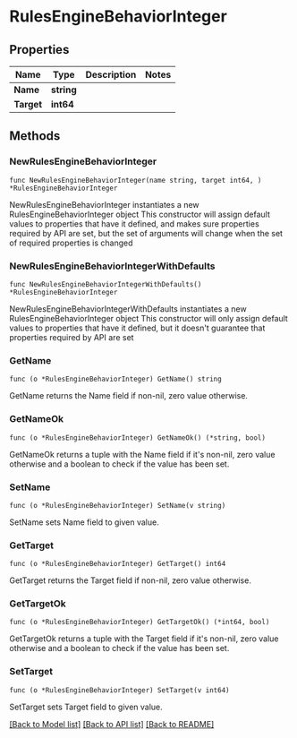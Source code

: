 # RulesEngineBehaviorInteger

## Properties

Name | Type | Description | Notes
------------ | ------------- | ------------- | -------------
**Name** | **string** |  | 
**Target** | **int64** |  | 

## Methods

### NewRulesEngineBehaviorInteger

`func NewRulesEngineBehaviorInteger(name string, target int64, ) *RulesEngineBehaviorInteger`

NewRulesEngineBehaviorInteger instantiates a new RulesEngineBehaviorInteger object
This constructor will assign default values to properties that have it defined,
and makes sure properties required by API are set, but the set of arguments
will change when the set of required properties is changed

### NewRulesEngineBehaviorIntegerWithDefaults

`func NewRulesEngineBehaviorIntegerWithDefaults() *RulesEngineBehaviorInteger`

NewRulesEngineBehaviorIntegerWithDefaults instantiates a new RulesEngineBehaviorInteger object
This constructor will only assign default values to properties that have it defined,
but it doesn't guarantee that properties required by API are set

### GetName

`func (o *RulesEngineBehaviorInteger) GetName() string`

GetName returns the Name field if non-nil, zero value otherwise.

### GetNameOk

`func (o *RulesEngineBehaviorInteger) GetNameOk() (*string, bool)`

GetNameOk returns a tuple with the Name field if it's non-nil, zero value otherwise
and a boolean to check if the value has been set.

### SetName

`func (o *RulesEngineBehaviorInteger) SetName(v string)`

SetName sets Name field to given value.


### GetTarget

`func (o *RulesEngineBehaviorInteger) GetTarget() int64`

GetTarget returns the Target field if non-nil, zero value otherwise.

### GetTargetOk

`func (o *RulesEngineBehaviorInteger) GetTargetOk() (*int64, bool)`

GetTargetOk returns a tuple with the Target field if it's non-nil, zero value otherwise
and a boolean to check if the value has been set.

### SetTarget

`func (o *RulesEngineBehaviorInteger) SetTarget(v int64)`

SetTarget sets Target field to given value.



[[Back to Model list]](../README.md#documentation-for-models) [[Back to API list]](../README.md#documentation-for-api-endpoints) [[Back to README]](../README.md)


